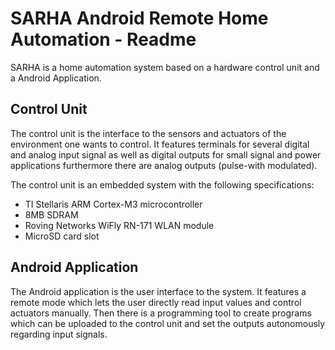 # SARHA Android Remote Home Automation - Readme

SARHA is a home automation system based on a hardware control unit and a Android Application.

## Control Unit

The control unit is the interface to the sensors and actuators of the environment one wants to control. It features terminals for several digital and analog input signal as well as digital outputs for small signal and power applications furthermore there are analog outputs (pulse-with modulated).

The control unit is an embedded system with the following specifications:

* TI Stellaris ARM Cortex-M3 microcontroller
* 8MB SDRAM
* Roving Networks WiFly RN-171 WLAN module
* MicroSD card slot

## Android Application

The Android application is the user interface to the system. It features a remote mode which lets the user directly read input values and control actuators manually. Then there is a programming tool to create programs which can be uploaded to the control unit and set the outputs autonomously regarding input signals.
